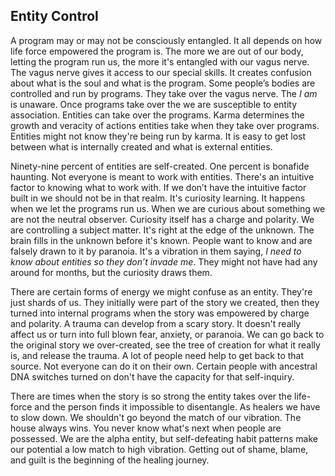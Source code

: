 ## Entity Control


A program may or may not be consciously entangled.
It all depends on how life force empowered the program is.
The more we are out of our body,
letting the program run us,
the more it's entangled with our vagus nerve.
The vagus nerve gives it access to our special skills.
It creates confusion about what is the soul and what is the program.
Some people’s bodies are controlled and run by programs.
They take over the vagus nerve.
The *I am* is unaware.
Once programs take over the we are susceptible to entity association.
Entities can take over the programs.
Karma determines the growth and veracity of actions entities take when they take over programs.
Entities might not know they're being run by karma.
It is easy to get lost between what is internally created and what is external entities.

Ninety-nine percent of entities are self-created.
One percent is bonafide haunting.
Not everyone is meant to work with entities.
There's an intuitive factor to knowing what to work with.
If we don’t have the intuitive factor built in we should not be in that realm.
It's curiosity learning.
It happens when we let the programs run us.
When we are curious about something we are not the neutral observer.
Curiosity itself has a charge and polarity.
We are controlling a subject matter.
It's right at the edge of the unknown.
The brain fills in the unknown before it's known.
People want to know and are falsely drawn to it by paranoia.
It's a vibration in them saying,
*I need to know about entities so they don’t invade me*.
They might not have had any around for months,
but the curiosity draws them.

There are certain forms of energy we might confuse as an entity.
They're just shards of us.
They initially were part of the story we created,
then they turned into internal programs when the story was empowered by charge and polarity.
A trauma can develop from a scary story.
It doesn't really affect us or turn into full blown fear,
anxiety,
or paranoia.
We can go back to the original story we over-created,
see the tree of creation for what it really is,
and release the trauma.
A lot of people need help to get back to that source.
Not everyone can do it on their own.
Certain people with ancestral DNA switches turned on don't have the capacity for that self-inquiry.


There are times when the story is so strong the entity takes over the life-force and the person finds it impossible to disentangle.
As healers we have to slow down.
We shouldn't go beyond the match of our vibration.
The house always wins.
You never know what's next when people are possessed.
We are the alpha entity,
but self-defeating habit patterns make our potential a low match to high vibration.
Getting out of shame,
blame,
and guilt is the beginning of the healing journey.
